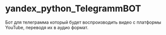 # yandex_python_TelegrammBOT

Бот для телеграмма который будет воспроизводить видео с платформы YouTube, переводя их в аудио формат.
